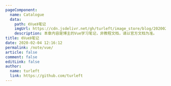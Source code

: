 ```yaml
---
pageComponent:
  name: Catalogue
  data:
    path: 《Vue》笔记
    imgUrl: https://cdn.jsdelivr.net/gh/turleft/image_store/blog/20200204143633.png
    description: 本章内容是博主的Vue学习笔记，非教程文档，请以官方文档为准。
title: 《Vue》笔记
date: 2020-02-04 12:16:12
permalink: /note/vue/
article: false
comment: false
editLink: false
author:
  name: turleft
  link: https://github.com/turleft
---
```

